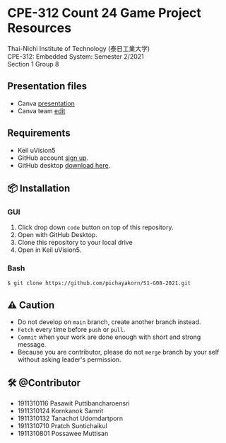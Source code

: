 # CPE-312 Count 24 Game Project Resources
Thai-Nichi Institute of Technology (泰日工業大学)  
CPE-312: Embedded System: Semester 2/2021  
Section 1 Group 8  

## Presentation files
- Canva [presentation](https://www.canva.com/design/DAEpmMqIo0I/fI5SupADXkCoutdFb618jw/view?utm_content=DAEpmMqIo0I&utm_campaign=designshare&utm_medium=link&utm_source=publishpresent)
- Canva team [edit](https://www.canva.com/design/DAEpmMqIo0I/W3rlTt_BXjfYDwpytY_xaw/edit)

## Requirements

- Keil uVision5
- GitHub account [sign up](https://github.com/).
- GitHub desktop [download here](https://desktop.github.com/).

## 📦 Installation

### GUI
1. Click drop down `code` button on top of this repository.
2. Open with GitHub Desktop.
3. Clone this repository to your local drive
4. Open in Keil uVision5.

### Bash
```bash
$ git clone https://github.com/pichayakorn/S1-G08-2021.git
```

## ⚠️ Caution
- Do not develop on `main` branch, create another branch instead.
- `Fetch` every time before `push` or `pull`.
- `Commit` when your work are done enough with short and strong message.
- Because you are contributor, please do not `merge` branch by your self without asking leader's permission.

## 🛠️ @Contributor 
- 1911310116 Pasawit Puttibancharoensri
- 1911310124 Kornkanok Samrit  
- 1911310132 Tanachot Udomdartporn  
- 1911310710 Pratch Suntichaikul  
- 1911310801 Possawee Muttisan
